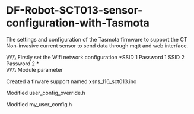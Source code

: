 # DF-Robot-SCT013-sensor-configuration-with-Tasmota
The settings and configuration of the Tasmota firmware to support the CT Non-invasive current sensor to send data through mqtt and web interface.


\\\\\\\\\\\\
Firstly set the Wifi network configuration 
\*SSID 1
Password 1
SSID 2
Password 2
*\
\\\\\\\\\\\\
Module parameter 


Created a firware support named xsns_116_sct013.ino 

Modified user_config_override.h

Modified my_user_config.h
